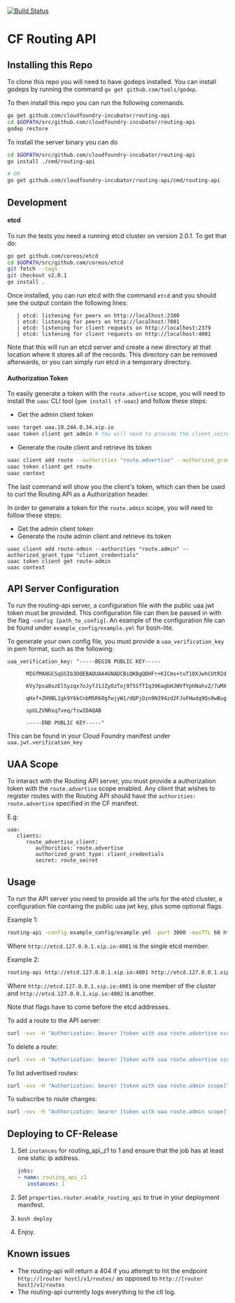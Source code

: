 [![Build Status](https://travis-ci.org/cloudfoundry-incubator/routing-api.svg)](https://travis-ci.org/cloudfoundry-incubator/routing-api)

# CF Routing API

## Installing this Repo

To clone this repo you will need to have godeps installed. You can install godeps
by running the command `go get github.com/tools/godep`.

To then install this repo you can run the following commands.

```sh
go get github.com/cloudfoundry-incubator/routing-api
cd $GOPATH/src/github.com/cloudfoundry-incubator/routing-api
godep restore
```

To install the server binary you can do

```sh
cd $GOPATH/src/github.com/cloudfoundry-incubator/routing-api
go install ./cmd/routing-api

# OR
go get github.com/cloudfoundry-incubator/routing-api/cmd/routing-api
```

## Development

#### etcd

To run the tests you need a running etcd cluster on version 2.0.1. To get that do:

```sh
go get github.com/coreos/etcd
cd $GOPATH/src/github.com/coreos/etcd
git fetch --tags
git checkout v2.0.1
go install .
```

Once installed, you can run etcd with the command `etcd` and you should see the
output contain the following lines:
```
   | etcd: listening for peers on http://localhost:2380
   | etcd: listening for peers on http://localhost:7001
   | etcd: listening for client requests on http://localhost:2379
   | etcd: listening for client requests on http://localhost:4001
```

Note that this will run an etcd server and create a new directory at that location 
where it stores all of the records. This directory can be removed afterwards, or 
you can simply run etcd in a temporary directory.

#### Authorization Token

To easily generate a token with the `route.advertise` scope, you will need to
install the `uaac` CLI tool (`gem install cf-uaac`) and follow these steps:

- Get the admin client token
```bash
uaac target uaa.10.244.0.34.xip.io
uaac token client get admin # You will need to provide the client_secret, found in your CF manifest.
```
- Generate the route client and retrieve its token
```bash
uaac client add route --authorities "route.advertise" --authorized_grant_type "client_credentials"
uaac token client get route
uaac context
```

The last command will show you the client's token, which can then be used to
curl the Routing API as a Authorization header.

In order to generate a token for the `route.admin` scope, you will need to follow these steps:

- Get the admin client token
- Generate the route admin client and retrieve its token
```
uaac client add route-admin --authorities "route.admin" --authorized_grant_type "client_credentials"
uaac token client get route-admin
uaac context
```

## API Server Configuration

To run the routing-api server, a configuration file with the public uaa jwt token must be provided.
This configuration file can then be passed in with the flag `-config [path_to_config]`.
An example of the configuration file can be found under `example_config/example.yml` for bosh-lite.

To generate your own config file, you must provide a `uaa_verification_key` in pem format, such as the following:

```
uaa_verification_key: "-----BEGIN PUBLIC KEY-----

      MIGfMA0GCSqGSIb3DQEBAQUAA4GNADCBiQKBgQDHFr+KICms+tuT1OXJwhCUtR2d

      KVy7psa8xzElSyzqx7oJyfJ1JZyOzToj9T5SfTIq396agbHJWVfYphNahvZ/7uMX

      qHxf+ZH9BL1gk9Y6kCnbM5R60gfwjyW1/dQPjOzn9N394zd2FJoFHwdq9Qs0wBug

      spULZVNRxq7veq/fzwIDAQAB

      -----END PUBLIC KEY-----"
```

This can be found in your Cloud Foundry manifest under `uaa.jwt.verification_key`

## UAA Scope

To interact with the Routing API server, you must provide a authorization token
with the `route.advertise` scope enabled. Any client that wishes to register
routes with the Routing API should have the `authorities: route.advertise`
specified in the CF manifest.

E.g:
```
uaa:
   clients:
      route_advertise_client:
         authorities: route.advertise
         authorized_grant_type: client_credentials
         secret: route_secret
```

## Usage

To run the API server you need to provide all the urls for the etcd cluster, a configuration file containg the public uaa jwt key, plus some optional flags.

Example 1:

```sh
routing-api -config example_config/example.yml -port 3000 -maxTTL 60 http://etcd.127.0.0.1.xip.io:4001
```

Where `http://etcd.127.0.0.1.xip.io:4001` is the single etcd member.

Example 2:

```sh
routing-api http://etcd.127.0.0.1.xip.io:4001 http://etcd.127.0.0.1.xip.io:4002
```

Where `http://etcd.127.0.0.1.xip.io:4001` is one member of the cluster and `http://etcd.127.0.0.1.xip.io:4002` is another.

Note that flags have to come before the etcd addresses.

To add a route to the API server:

```sh
curl -vvv -H "Authorization: bearer [token with uaa route.advertise scope]" -X POST http://127.0.0.1:8080/v1/routes -d '[{"ip":"1.2.3.4", "route":"a_route", "port":8089, "ttl":45}]'
```

To delete a route:

```sh
curl -vvv -H "Authorization: bearer [token with uaa route.advertise scope]" -X DELETE http://127.0.0.1:8080/v1/routes -d '[{"ip":"1.2.3.4", "route":"a_route", "port":8089, "ttl":45}]'
```

To list advertised routes:
```sh
curl -vvv -H "Authorization: bearer [token with uaa route.admin scope]" http://127.0.0.1:8080/v1/routes
```

To subscribe to route changes:
```sh
curl -vvv -H "Authorization: bearer [token with uaa route.admin scope]" http://127.0.0.1:8080/v1/events
```

## Deploying to CF-Release
1. Set `instances` for routing_api_z1 to 1 and ensure that the job has at least one static ip address.

   ```yml
   jobs:
   - name: routing_api_z1
      instances: 1
   ```
2. Set `properties.router.enable_routing_api` to true in your deployment manifest.
3. `bosh deploy`
4. Enjoy.

## Known issues

+ The routing-api will return a 404 if you attempt to hit the endpoint `http://[router host]/v1/routes/` as opposed to `http://[router host]/v1/routes`
+ The routing-api currently logs everything to the ctl log.
